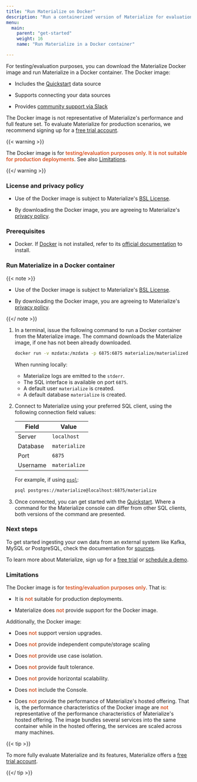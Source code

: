 ```yaml
---
title: "Run Materialize on Docker"
description: "Run a containerized version of Materialize for evaluation or testing using Docker."
menu:
  main:
    parent: "get-started"
    weight: 16
    name: "Run Materialize in a Docker container"

---
```


For testing/evaluation purposes, you can download the Materialize Docker image
and run Materialize in a Docker container. The Docker image:

- Includes the [Quickstart](/get-started/quickstart) data source

- Supports connecting your data sources

- Provides [community support via
  Slack](https://materializecommunity.slack.com/join/shared_invite/zt-2bad5ce4i-ZsiPWI5jd7Q9pRDGYj3dkw#/shared-invite/email)

The Docker image is not representative of Materialize's performance and full
feature set. To evaluate Materialize for production scenarios, we recommend
signing up for a [free trial
account](https://materialize.com/register/?utm_campaign=General&utm_source=documentation).

{{< warning >}}

The Docker image is for <redb> testing/evaluation purposes only. It is not
suitable for production deployments</redb>.  See also [Limitations](#limitations).

{{</ warning >}}

### License and privacy policy

- Use of the Docker image is subject to Materialize's [BSL
  License](https://github.com/MaterializeInc/materialize/blob/main/LICENSE).

- By downloading the Docker image, you are agreeing to Materialize's [privacy
  policy](https://materialize.com/privacy-policy/).

### Prerequisites

- Docker. If [Docker](https://www.docker.com/) is not installed, refer to its
[official documentation](https://docs.docker.com/get-docker/) to install.

### Run Materialize in a Docker container

{{< note >}}

- Use of the Docker image is subject to Materialize's [BSL
   License](https://github.com/MaterializeInc/materialize/blob/main/LICENSE).

- By downloading the Docker image, you are agreeing to Materialize's [privacy
   policy](https://materialize.com/privacy-policy/).

{{</ note >}}

1. In a terminal, issue the following command to run a Docker container from the
   Materialize image. The command downloads the Materialize image, if one has
   not been already downloaded.

   ```sh
   docker run -v mzdata:/mzdata -p 6875:6875 materialize/materialized
   ```

   When running locally:

   - Materialize logs are emitted to the `stderr`.
   - The SQL interface is available on port `6875`.
   - A default user `materialize` is created.
   - A default database `materialize` is created.

1. Connect to Materialize using your preferred SQL client, using the following
   connection field values:

   | Field    | Value         |
   |----------|---------------|
   | Server   | `localhost`   |
   | Database | `materialize` |
   | Port     | `6875`        |
   | Username | `materialize` |

   For example, if using [`psql`](/integrations/sql-clients/#psql):

   ```sh
   psql postgres://materialize@localhost:6875/materialize
   ```

1. Once connected, you can get started with the
   [Quickstart](/get-started/quickstart). Where a command for the Materialize
   console can differ from other SQL clients, both versions of the command are
   presented.

### Next steps

To get started ingesting your own data from an external system like Kafka, MySQL
or PostgreSQL, check the documentation for [sources](/sql/create-source/).

To learn more about Materialize, sign up for a [free
trial](https://materialize.com/register/?utm_campaign=General&utm_source=documentation)
or [schedule a
demo](https://materialize.com/demo/?utm_campaign=General&utm_source=documentation).

### Limitations

The Docker image is for <redb> testing/evaluation purposes only</redb>.  That is:

- It is <redb>not</redb> suitable for production deployments.

- Materialize does <redb>not</redb> provide support for the Docker image.

Additionally, the Docker image:

- Does <redb>not</redb> support version upgrades.

- Does <redb>not</redb> provide independent compute/storage scaling

- Does <redb>not</redb> provide use case isolation.

- Does <redb>not</redb> provide fault tolerance.

- Does <redb>not</redb> provide horizontal scalability.

- Does <redb>not</redb> include the Console.

- Does <redb>not</redb> provide the performance of Materialize's hosted
  offering. That is, the performance characteristics of the Docker image are
  <redb>not</redb> representative of the performance characteristics of
  Materialize's hosted offering. The image bundles several services into the
  same container while in the hosted offering, the services are scaled across
  many machines.

{{< tip >}}

To more fully evaluate Materialize and its features, Materialize offers a [free
trial
account](https://materialize.com/register/?utm_campaign=General&utm_source=documentation).

{{</ tip >}}

<style>
red { color: #d33902 }
redb { color: #d33902; font-weight: 500; }
</style>
